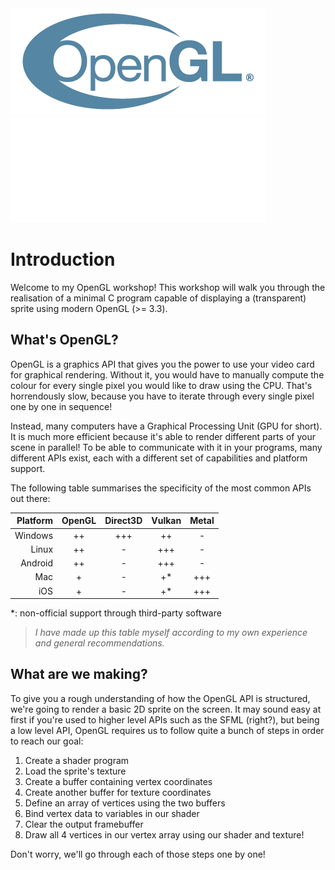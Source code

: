 <!-- markdownlint-disable MD033 -->
<!-- markdownlint-disable MD041 -->

<img class="light-only" src="res/OpenGL_170px_June16.png">
<img class="dark-only" src="res/OpenGL_White_170px_June16.png">

# Introduction

Welcome to my OpenGL workshop! This workshop will walk you through the
realisation of a minimal C program capable of displaying a (transparent) sprite
using modern OpenGL (>= 3.3).

## What's OpenGL?

OpenGL is a graphics API that gives you the power to use your video card for
graphical rendering. Without it, you would have to manually compute the colour
for every single pixel you would like to draw using the CPU. That's horrendously
slow, because you have to iterate through every single pixel one by one in
sequence!

Instead, many computers have a Graphical Processing Unit (GPU for short). It is
much more efficient because it's able to render different parts of your scene in
parallel! To be able to communicate with it in your programs, many different
APIs exist, each with a different set of capabilities and platform support.

The following table summarises the specificity of the most common APIs out
there:

| Platform | OpenGL | Direct3D | Vulkan | Metal |
| -------: | :----: | :------: | :----: | :---: |
|  Windows |   ++   |   +++    |   ++   |   -   |
|    Linux |   ++   |    -     |  +++   |   -   |
|  Android |   ++   |    -     |  +++   |   -   |
|      Mac |   +    |    -     |  +\*   |  +++  |
|      iOS |   +    |    -     |  +\*   |  +++  |

\*: non-official support through third-party software

> _I have made up this table myself according to my own experience and general
> recommendations._

## What are we making?

To give you a rough understanding of how the OpenGL API is structured, we're
going to render a basic 2D sprite on the screen. It may sound easy at first if
you're used to higher level APIs such as the SFML (right?), but being a low
level API, OpenGL requires us to follow quite a bunch of steps in order to reach
our goal:

1. Create a shader program
2. Load the sprite's texture
3. Create a buffer containing vertex coordinates
4. Create another buffer for texture coordinates
5. Define an array of vertices using the two buffers
6. Bind vertex data to variables in our shader
7. Clear the output framebuffer
8. Draw all 4 vertices in our vertex array using our shader and texture!

Don't worry, we'll go through each of those steps one by one!
